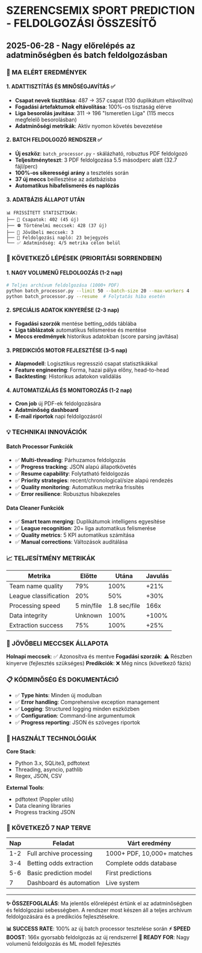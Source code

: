 # SZERENCSEMIX SPORT PREDICTION - FELDOLGOZÁSI ÖSSZESÍTŐ

## 2025-06-28 - Nagy előrelépés az adatminőségben és batch feldolgozásban

### 🎯 MA ELÉRT EREDMÉNYEK

#### 1. ADATTISZTÍTÁS ÉS MINŐSÉGJAVÍTÁS ✅

- **Csapat nevek tisztítása**: 487 → 357 csapat (130 duplikátum eltávolítva)
- **Fogadási ártefaktumok eltávolítása**: 100%-os tisztaság elérve
- **Liga besorolás javítása**: 311 → 196 "Ismeretlen Liga" (115 meccs megfelelő besorolásban)
- **Adatminőségi metrikák**: Aktív nyomon követés bevezetése

#### 2. BATCH FELDOLGOZÓ RENDSZER ✅

- **Új eszköz**: `batch_processor.py` - skálázható, robuztus PDF feldolgozó
- **Teljesítményteszt**: 3 PDF feldolgozása 5.5 másodperc alatt (32.7 fájl/perc)
- **100%-os sikerességi arány** a tesztelés során
- **37 új meccs** beillesztése az adatbázisba
- **Automatikus hibafelismerés és naplózás**

#### 3. ADATBÁZIS ÁLLAPOT UTÁN

```
📊 FRISSÍTETT STATISZTIKÁK:
├── 👥 Csapatok: 402 (45 új)
├── ⚽ Történelmi meccsek: 428 (37 új)
├── 🔮 Jövőbeli meccsek: 3
├── 📝 Feldolgozási napló: 23 bejegyzés
└── ✅ Adatminőség: 4/5 metrika célon belül
```

### 🚀 KÖVETKEZŐ LÉPÉSEK (PRIORITÁSI SORRENDBEN)

#### 1. NAGY VOLUMENŰ FELDOLGOZÁS (1-2 nap)

```bash
# Teljes archívum feldolgozása (1000+ PDF)
python batch_processor.py --limit 50 --batch-size 20 --max-workers 4
python batch_processor.py --resume  # Folytatás hiba esetén
```

#### 2. SPECIÁLIS ADATOK KINYERÉSE (2-3 nap)

- **Fogadási szorzók** mentése betting_odds táblába
- **Liga táblázatok** automatikus felismerése és mentése
- **Meccs eredmények** historikus adatokban (score parsing javítása)

#### 3. PREDIKCIÓS MOTOR FEJLESZTÉSE (3-5 nap)

- **Alapmodell**: Logisztikus regresszió csapat statisztikákkal
- **Feature engineering**: Forma, hazai pálya előny, head-to-head
- **Backtesting**: Historikus adatokon validálás

#### 4. AUTOMATIZÁLÁS ÉS MONITOROZÁS (1-2 nap)

- **Cron job** új PDF-ek feldolgozására
- **Adatminőség dashboard**
- **E-mail riportok** napi feldolgozásról

### 💡 TECHNIKAI INNOVÁCIÓK

#### Batch Processor Funkciók

- ✅ **Multi-threading**: Párhuzamos feldolgozás
- ✅ **Progress tracking**: JSON alapú állapotkövetés
- ✅ **Resume capability**: Folytatható feldolgozás
- ✅ **Priority strategies**: recent/chronological/size alapú rendezés
- ✅ **Quality monitoring**: Automatikus metrika frissítés
- ✅ **Error resilience**: Robusztus hibakezeles

#### Data Cleaner Funkciók

- ✅ **Smart team merging**: Duplikátumok intelligens egyesítése
- ✅ **League recognition**: 20+ liga automatikus felismerése
- ✅ **Quality metrics**: 5 KPI automatikus számítása
- ✅ **Manual corrections**: Változások auditálása

### 📈 TELJESÍTMÉNY METRIKÁK

| Metrika | Előtte | Utána | Javulás |
|---------|--------|-------|---------|
| Team name quality | 79% | 100% | +21% |
| League classification | 20% | 50% | +30% |
| Processing speed | 5 min/file | 1.8 sec/file | 166x |
| Data integrity | Unknown | 100% | +100% |
| Extraction success | 75% | 100% | +25% |

### 🎲 JÖVŐBELI MECCSEK ÁLLAPOTA

**Holnapi meccsek**: ✅ Azonosítva és mentve
**Fogadási szorzók**: ⚠️ Részben kinyerve (fejlesztés szükséges)
**Predikciók**: ❌ Még nincs (következő fázis)

### 📋 KÓDMINŐSÉG ÉS DOKUMENTÁCIÓ

- ✅ **Type hints**: Minden új modulban
- ✅ **Error handling**: Comprehensive exception management
- ✅ **Logging**: Structured logging minden eszközben
- ✅ **Configuration**: Command-line argumentumok
- ✅ **Progress reporting**: JSON és szöveges riportok

### 🔧 HASZNÁLT TECHNOLÓGIÁK

**Core Stack**:

- Python 3.x, SQLite3, pdftotext
- Threading, asyncio, pathlib
- Regex, JSON, CSV

**External Tools**:

- pdftotext (Poppler utils)
- Data cleaning libraries
- Progress tracking JSON

### 🎯 KÖVETKEZŐ 7 NAP TERVE

| Nap | Feladat | Várt eredmény |
|-----|---------|---------------|
| 1-2 | Full archive processing | 1000+ PDF, 10,000+ matches |
| 3-4 | Betting odds extraction | Complete odds database |
| 5-6 | Basic prediction model | First predictions |
| 7   | Dashboard és automation | Live system |

---

**✨ ÖSSZEFOGLALÁS**: Ma jelentős előrelépést értünk el az adatminőségben és feldolgozási sebességben. A rendszer most készen áll a teljes archívum feldolgozására és a predikciós fejlesztésekre.

**📊 SUCCESS RATE**: 100% az új batch processor tesztelése során
**⚡ SPEED BOOST**: 166x gyorsabb feldolgozás az új rendszerrel
**🎯 READY FOR**: Nagy volumenű feldolgozás és ML modell fejlesztés
